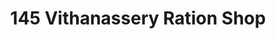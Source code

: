 ---
title: "145 Vithanassery Ration Shop"
url: /vithanassery/145-vithanassery-ration-shop/
shop: Lebensmittel
---